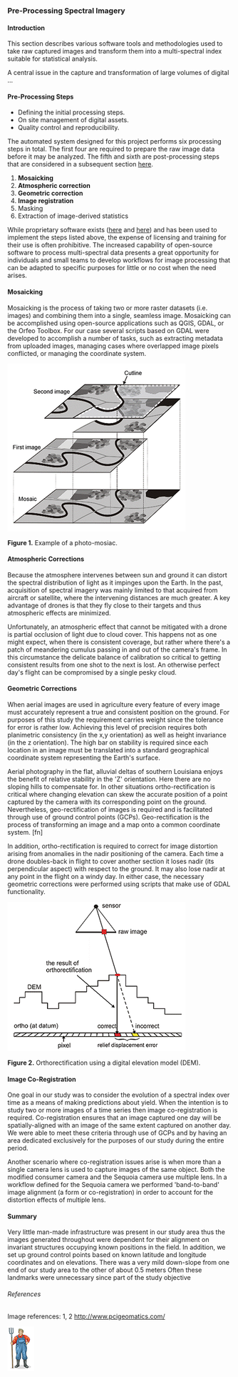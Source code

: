 ### Pre-Processing Spectral Imagery

#### Introduction

This section describes various software tools and methodologies used to take raw captured images 
and transform them into a multi-spectral index suitable for statistical analysis.  

A central issue in the capture and transformation of large volumes of digital ...

#### Pre-Processing Steps

* Defining the initial processing steps. 
* On site management of digital assets. 
* Quality control and reproducibility. 

The automated system designed for this project performs six processing steps in total. The first four are required to 
prepare the raw image data before it may be analyzed. The fifth and sixth are post-processing steps that are 
considered in a subsequent section [here]().

1. __Mosaicking__
2. __Atmospheric correction__
3. __Geometric correction__
4. __Image registration__ 
5. Masking
6. Extraction of image-derived statistics

While proprietary software exists ([here](arcgis) and [here](pix4d)) and has been used to implement the steps listed above, 
the expense of licensing and training for their use is often prohibitive. The increased capability of open-source software 
to process multi-spectral data presents a great opportunity for individuals and small teams to develop workflows 
for image processing that can be adapted to specific purposes for little or no cost when the need arises. 

#### Mosaicking

Mosaicking is the process of taking two or more raster datasets (i.e. images) and combining them into a single, seamless image. 
Mosaicking can be accomplished using open-source applications such as QGIS, GDAL, or the Orfeo Toolbox. For our case several 
scripts based on GDAL were developed to  accomplish a number of tasks, such as extracting metadata from 
uploaded images, managing cases where overlapped image pixels conflicted, or managing the coordinate system.   

![](img/mosaic.png)

__Figure 1.__ Example of a photo-mosiac. 

#### Atmospheric Corrections

Because the atmosphere intervenes between sun and ground it can distort the spectral distribution of light as it impinges upon 
the Earth. In the past, acquisition of spectral imagery was mainly limited to that acquired from aircraft or satellite, 
where the intervening distances are much greater. A key advantage of drones is that they fly close to their targets and 
thus atmospheric effects are minimized. 

Unfortunately, an atmospheric effect that cannot be mitigated with a drone is partial occlusion of light due to 
cloud cover. This happens not as one might expect, when there is consistent coverage, but rather where there's a 
patch of meandering cumulus passing in and out of the camera's frame. In this circumstance the delicate balance of calibration
so critical to getting consistent results from one shot to the next is lost. An otherwise perfect day's flight can be 
compromised by a single pesky cloud. 

#### Geometric Corrections

When aerial images are used in agriculture every feature of every image must accurately represent a true and consistent 
position on the ground. For purposes of this study the requirement carries weight since the tolerance for error is 
rather low. Achieving this level of precision requires both planimetric consistency (in the x,y orientation) as well as 
height invariance (in the z orientation). The high bar on stability is required since each location in an image 
must be translated into a standard geographical coordinate system representing the Earth's surface. 

Aerial photography in the flat, alluvial deltas of southern Louisiana enjoys the benefit of relative stability in the 'Z' 
orientation. Here there are no sloping hills to compensate for. In other situations ortho-rectification is critical where changing
elevation can skew the accurate position of a point captured by the camera with its corresponding point on the ground. Nevertheless, geo-rectification of images is required and is facilitated through use of ground control 
points (GCPs). Geo-rectification is the process of transforming an image and a map onto a common coordinate system. [fn]

In addition, ortho-rectification is required to correct for image distortion arising from anomalies in the nadir positioning 
of the camera. Each time a drone doubles-back in flight to cover another section it loses nadir (its perpendicular aspect) 
with respect to the ground. It may also lose nadir at any point in the flight on a windy day. In either case, the necessary 
geometric corrections were performed using scripts that make use of GDAL functionality.        
  
![](img/ortho.png)

__Figure 2.__  Orthorectification using a digital elevation model (DEM). 

#### Image Co-Registration

One goal in our study was to consider the evolution of a spectral index over time as a means of making predictions about yield.
When the intention is to study two or more images of a time series then image co-registration is required. Co-registration 
ensures that an image captured one day will be spatially-aligned with an image of the same extent captured on another day. 
We were able to meet these criteria through use of GCPs and by having an area dedicated exclusively for the purposes of our 
study during the entire period.  

Another scenario where co-registration issues arise is when more than a single camera lens is used to capture images of the 
same object. Both the modified consumer camera and the Sequoia camera use multiple lens. In a workflow defined for the Sequoia 
camera we performed 'band-to-band' image alignment (a form or co-registration) in order to account for the distortion effects 
of multiple lens. 

#### Summary

Very little man-made infrastructure was present in our study area thus the images generated throughout were dependent 
for their alignment on invariant structures occupying known positions in the field. In addition, we set up ground 
control points based on known latitude and longitude coordinates and on elevations. There was a very mild down-slope from one
 end of our study area to the other of about 0.5 meters Often these landmarks were unnecessary
since part of the study objective 


###### References

Image references: 1, 2 http://www.pcigeomatics.com/

![](img/farmera.png) 